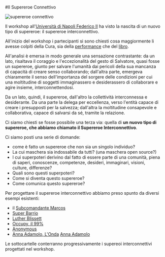 #Il Supereroe Connettivo

![supereroe connettivo](https://raw.githubusercontent.com/xdxdVSxdxd/LaCuraBook/master/IT/Supereroe-connettivo/immagini/Cura-superhero.png)

Il workshop all'[Università di Napoli Federico II](http://la-cura.it/eventi/la-cura-workshop-alluniversita-federico-ii/) ha visto la nascita di un nuovo tipo di supereroe: il supereroe interconnettivo.

All'inizio del workshop i partecipanti si sono chiesti cosa maggiormente li avesse colpiti della Cura, sia della [performance](http://la-cura.it/la-storia-della-cura/) che del [libro](http://la-cura.it/highlights/la-cura-il-libro/).

All'analisi è emersa in modo generale una sensazione contrastante: da un lato, risaltava il coraggio e l'eccezionalità del gesto di Salvatore, quasi fosse un supereroe, giunto per salvare l'umanità dai pericoli della sua mancanza di capacità di creare senso collaborando; dall'altra parte, emergeva chiaramente il senso dell'importanza del sorgere delle condizioni per cui una moltitudine di soggetti immaginassero e desiderassero di collaborare e agire insieme, interconnettendosi.

Da un lato, quindi, il supereroe, dall'altro la collettività interconnessa e desiderante. Da una parte la delega per eccellenza, verso l'entità capace di creare i presupposti per la salvezza; dall'altra la moltitudine consapevole e collaborativa, capace di salvarsi da sé, tramite la relazione.

Ci siamo chiesti se fosse possibile una terza via: quella di **un nuovo tipo di supereroe, che abbiamo chiamato il Supereroe Interconnettivo**.

Ci siamo posti una serie di domande:

* come è fatto un supereroe che non sia un singolo individuo?
* La cui maschera sia indossabile da tutti? (una maschera open source?)
* I cui superpoteri derivino dal fatto di essere parte di una comunità, piena di saperi, conoscenze, competenze, desideri, immaginari, visioni, culture, differenze?
* Quali sono questi superpoteri?
* Come si diventa questo supereroe?
* Come comunica questo supereroe?

Per progettare il supereroe interconnettivo abbiamo preso spunto da diversi esempi esistenti:

* il [Subcomandante Marcos](https://it.wikipedia.org/wiki/Subcomandante_Marcos)
* [Super Barrio](https://en.wikipedia.org/wiki/Superbarrio_G%C3%B3mez)
* [Luther Blissett](https://it.wikipedia.org/wiki/Luther_Blissett_(pseudonimo))
* [Occupy, il 99%](https://it.wikipedia.org/wiki/Occupy_Wall_Street)
* [Anonymous](https://en.wikipedia.org/wiki/Anonymous_(group))
* [Anna Adamolo, L'Onda](https://it.wikipedia.org/wiki/Onda_(movimento_studentesco)) [Anna Adamolo](http://www.ministeroistruzione.net/site/)

Le sottocartelle conterranno progressivamente i supereoi interconnettivi progettati nel workshop.

